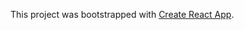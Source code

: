 

This project was bootstrapped with [Create React App](https://github.com/facebookincubator/create-react-app).
